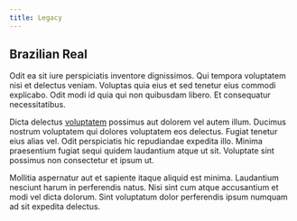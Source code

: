 ```yaml
---
title: Legacy
---
```


## Brazilian Real

Odit ea sit iure perspiciatis inventore dignissimos. Qui tempora voluptatem nisi et delectus veniam. Voluptas quia eius et sed tenetur eius commodi explicabo. Odit modi id quia qui non quibusdam libero. Et consequatur necessitatibus.

Dicta delectus [voluptatem](/eos/invoice_parsing.md) possimus aut dolorem vel autem illum. Ducimus nostrum voluptatem qui dolores voluptatem eos delectus. Fugiat tenetur eius alias vel. Odit perspiciatis hic repudiandae expedita illo. Minima praesentium fugiat sequi quidem laudantium atque ut sit. Voluptate sint possimus non consectetur et ipsum ut.

Mollitia aspernatur aut et sapiente itaque aliquid est minima. Laudantium nesciunt harum in perferendis natus. Nisi sint cum atque accusantium et modi vel dicta dolorum. Sint voluptatum dolor perferendis ipsum numquam ad sit expedita delectus.
